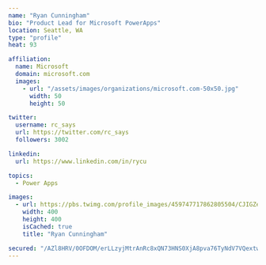 ```yaml
---
name: "Ryan Cunningham"
bio: "Product Lead for Microsoft PowerApps"
location: Seattle, WA
type: "profile"
heat: 93

affiliation:
  name: Microsoft
  domain: microsoft.com
  images:
    - url: "/assets/images/organizations/microsoft.com-50x50.jpg"
      width: 50
      height: 50

twitter:
  username: rc_says
  url: https://twitter.com/rc_says
  followers: 3002

linkedin:
  url: https://www.linkedin.com/in/rycu

topics:
  - Power Apps

images:
  - url: https://pbs.twimg.com/profile_images/459747717862805504/CJIGZejd_400x400.png
    width: 400
    height: 400
    isCached: true
    title: "Ryan Cunningham"

secured: "/AZl8HRV/0OFDOM/erLLzyjMtrAnRc8xQN73HNS0XjA8pva76TyNdV7VQextwDtc9z84PgHMNpTl8jnffxr2o7N2CEXgc448Mp6RsiCdBpe5rRSQeU3SP5MnqFCyWVcmNiN8FacHvn4vqXcjbOml9/tsijr0lKPm9zDvqmODfblM6xPNRDyLGTOaQHun+Hcan0ziz/u2wMY1vxmk8o2QFKTltGBcQdIEN1qUx7S/PHxlflDvW8gpekZXx+d6wPzAIBU18mmCbrEstRA5zLeMU55nbN7/t1+2XlQnezdWjdkrDoJDOM/3qhHyXFaUmeSYvDrNIp23vt0jF0nFgjwPM9dUIx8LAoH72vETRHbLjSC0dhJ3mAuiNPoSNmk3g5Lz0KqSx+zKfs99mOk5uqEU5R6iINWcDsT3YQcHwUUMGs4=;joQHAHwwJFUc4KlPMX9iZg=="
---
```


